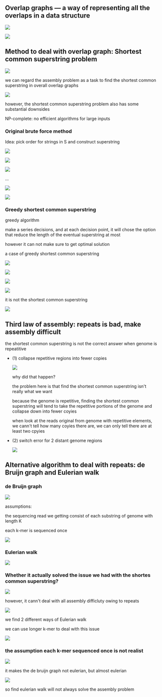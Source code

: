 ## Overlap graphs — a way of representing all the overlaps in a data structure

![](./pictures/part2_assembly_algorithms_01.png)

![](./pictures/part2_assembly_algorithms_02.png)

## Method to deal with overlap graph: Shortest common superstring problem

![](./pictures/part2_assembly_algorithms_03.png)

we can regard the assembly problem as a task to find the shortest common superstring in overall overlap graphs

![](./pictures/part2_assembly_algorithms_04.png)

however, the shortest common superstring problem also has some substantial downsides

NP-complete: no efficient algorithms for large inputs

### Original brute force method

Idea: pick order for strings in S and construct superstring

![](./pictures/part2_assembly_algorithms_05.png)

![](./pictures/part2_assembly_algorithms_06.png)

![](./pictures/part2_assembly_algorithms_07.png)

...
        
![](./pictures/part2_assembly_algorithms_08.png)

![](./pictures/part2_assembly_algorithms_09.png)

### Greedy shortest common superstring

greedy algorithm

make a series decisions, and at each decision point, it will chose the option that reduce the length of the eventual superstring at most

however it can not make sure to get optimal solution

a case of greedy shortest common superstring

![](./pictures/part2_assembly_algorithms_10.png)

![](./pictures/part2_assembly_algorithms_11.png)

![](./pictures/part2_assembly_algorithms_12.png)

![](./pictures/part2_assembly_algorithms_13.png)

it is not the shortest common superstring

![](./pictures/part2_assembly_algorithms_14.png)

## Third law of assembly: repeats is bad, make assembly difficult
    
the shortest common superstring is not the correct answer when genome is repeatitive

- (1) collapse repetitive regions into fewer copies

    ![](./pictures/part2_assembly_algorithms_15.png)

    why did that happen?

    the problem here is that find the shortest common superstring isn't really what we want

    because the genome is repetitive, finding the shortest common superstring will tend to take the repetitive portions of the genome and collapse down into fewer coyies

    when look at the reads original from genome with repetitive elements, we cann't tell how many coyies there are, we can only tell there are at least two cpyies

- (2) switch error for 2 distant genome regions

    ![](./pictures/part2_assembly_algorithms_16.png)
        
## Alternative algorithm to deal with repeats: de Bruijn graph and Eulerian walk

### de Bruijn graph

![](./pictures/part2_assembly_algorithms_17.png)

assumptions:

the sequencing read we getting consist of each substring of genome with length K

each k-mer is sequenced once

![](./pictures/part2_assembly_algorithms_18.png)

### Eulerian walk

![](./pictures/part2_assembly_algorithms_19.png)

### Whether it actually solved the issue we had with the shortes common superstring?

![](./pictures/part2_assembly_algorithms_20.png)

however, it cann't deal with all assembly difficluty owing to repeats

![](./pictures/part2_assembly_algorithms_21.png)

we find 2 different ways of Eulerian walk

we can use longer k-mer to deal with this issue

![](./pictures/part2_assembly_algorithms_22.png)

### the assumption each k-mer sequenced once is not realist

![](./pictures/part2_assembly_algorithms_23.png)

it makes the de bruijn graph not eulerian, but almost eulerian

![](./pictures/part2_assembly_algorithms_24.png)
        
so find eulerian walk will not always solve the assembly problem